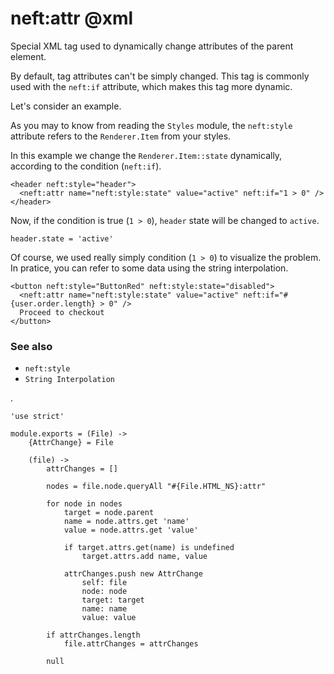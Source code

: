 neft:attr @xml
==============

Special XML tag used to dynamically change attributes of the parent element.

By default, tag attributes can't be simply changed. This tag is commonly used with
the `neft:if` attribute, which makes this tag more dynamic.

Let's consider an example.

As you may to know from reading the `Styles` module, the `neft:style` attribute
refers to the `Renderer.Item` from your styles.

In this example we change the `Renderer.Item::state` dynamically, according to the
condition (`neft:if`).

```
<header neft:style="header">
  <neft:attr name="neft:style:state" value="active" neft:if="1 > 0" />
</header>
```

Now, if the condition is true (`1 > 0`), `header` state will be changed to `active`.

```
header.state = 'active'
```

Of course, we used really simply condition (`1 > 0`) to visualize the problem.
In pratice, you can refer to some data using the string interpolation.

```
<button neft:style="ButtonRed" neft:style:state="disabled">
  <neft:attr name="neft:style:state" value="active" neft:if="#{user.order.length} > 0" />
  Proceed to checkout
</button>
```

### See also

- `neft:style`
- `String Interpolation`

.

	'use strict'

	module.exports = (File) ->
		{AttrChange} = File

		(file) ->
			attrChanges = []

			nodes = file.node.queryAll "#{File.HTML_NS}:attr"

			for node in nodes
				target = node.parent
				name = node.attrs.get 'name'
				value = node.attrs.get 'value'

				if target.attrs.get(name) is undefined
					target.attrs.add name, value

				attrChanges.push new AttrChange
					self: file
					node: node
					target: target
					name: name
					value: value

			if attrChanges.length
				file.attrChanges = attrChanges

			null